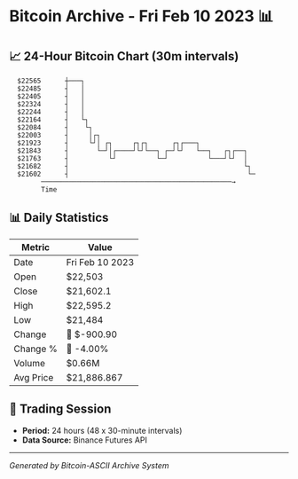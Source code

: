 # Bitcoin Archive - Fri Feb 10 2023 📊

## 📈 24-Hour Bitcoin Chart (30m intervals)

```
  $22565      ┼───┐                                            
  $22485      ┤   │                                            
  $22405      ┤   │                                            
  $22324      ┤   │                                            
  $22244      ┤   │                                            
  $22164      ┤   └┐                                           
  $22084      ┤    └┐                                          
  $22003      ┤     │┌┐                                        
  $21923      ┤     └┘│ ┌┐     ┌┐┌┐      ┌┐┌───┐               
  $21843      ┤       └─┘│┌────┘└┘└──┐ ┌─┘└┘   └──┐   ┌┐┌──┐   
  $21763      ┤          └┘          └─┘          └───┘└┘  │   
  $21682      ┤                                            └┐  
  $21602      ┤                                             └─ 
        ────────────────────────────────────────────────→
        Time
```

## 📊 Daily Statistics

| Metric | Value |
|--------|-------|
| Date | Fri Feb 10 2023 |
| Open | $22,503 |
| Close | $21,602.1 |
| High | $22,595.2 |
| Low | $21,484 |
| Change | 🔴 $-900.90 |
| Change % | 🔴 -4.00% |
| Volume | $0.66M |
| Avg Price | $21,886.867 |

## 📅 Trading Session

- **Period:** 24 hours (48 x 30-minute intervals)
- **Data Source:** Binance Futures API

---
*Generated by Bitcoin-ASCII Archive System*

